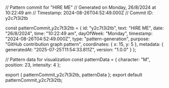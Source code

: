 // Pattern commit for "HIRE ME"
// Generated on Monday, 26/8/2024 at 10:22:49 am
// Timestamp: 2024-08-26T04:52:49.000Z
// Commit ID: y2c7t3i2tb

const patternCommit_y2c7t3i2tb = {
  id: "y2c7t3i2tb",
  text: "HIRE ME",
  date: "26/8/2024",
  time: "10:22:49 am",
  dayOfWeek: "Monday",
  timestamp: "2024-08-26T04:52:49.000Z",
  type: "pattern-generation",
  purpose: "GitHub contribution graph pattern",
  coordinates: {
    x: 15,
    y: 5
  },
  metadata: {
    generatedAt: "2025-07-25T11:54:33.811Z",
    version: "1.0.0"
  }
};

// Pattern data for visualization
const patternData = {
  character: "M",
  position: 23,
  intensity: 4
};

export { patternCommit_y2c7t3i2tb, patternData };
export default patternCommit_y2c7t3i2tb;
